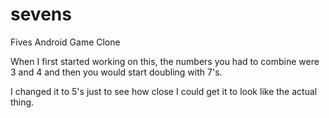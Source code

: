 sevens
======

Fives Android Game Clone

When I first started working on this, the numbers you had to combine were 3 and 4
and then you would start doubling with 7's.

I changed it to 5's just to see how close I could get it to look like the actual thing.
